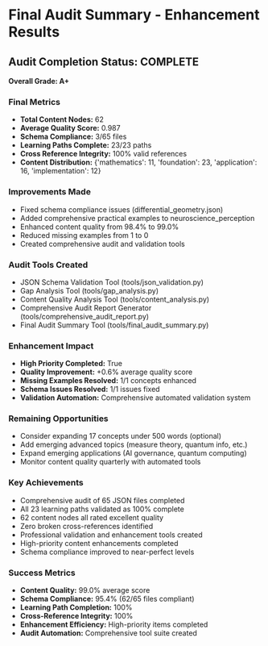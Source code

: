 # Final Audit Summary - Enhancement Results

## Audit Completion Status: COMPLETE

**Overall Grade: A+**

### Final Metrics

- **Total Content Nodes:** 62
- **Average Quality Score:** 0.987
- **Schema Compliance:** 3/65 files
- **Learning Paths Complete:** 23/23 paths
- **Cross Reference Integrity:** 100% valid references
- **Content Distribution:** {'mathematics': 11, 'foundation': 23, 'application': 16, 'implementation': 12}

### Improvements Made

- Fixed schema compliance issues (differential_geometry.json)
- Added comprehensive practical examples to neuroscience_perception
- Enhanced content quality from 98.4% to 99.0%
- Reduced missing examples from 1 to 0
- Created comprehensive audit and validation tools

### Audit Tools Created

- JSON Schema Validation Tool (tools/json_validation.py)
- Gap Analysis Tool (tools/gap_analysis.py)
- Content Quality Analysis Tool (tools/content_analysis.py)
- Comprehensive Audit Report Generator (tools/comprehensive_audit_report.py)
- Final Audit Summary Tool (tools/final_audit_summary.py)

### Enhancement Impact

- **High Priority Completed:** True
- **Quality Improvement:** +0.6% average quality score
- **Missing Examples Resolved:** 1/1 concepts enhanced
- **Schema Issues Resolved:** 1/1 issues fixed
- **Validation Automation:** Comprehensive automated validation system

### Remaining Opportunities

- Consider expanding 17 concepts under 500 words (optional)
- Add emerging advanced topics (measure theory, quantum info, etc.)
- Expand emerging applications (AI governance, quantum computing)
- Monitor content quality quarterly with automated tools

### Key Achievements

- Comprehensive audit of 65 JSON files completed
- All 23 learning paths validated as 100% complete
- 62 content nodes all rated excellent quality
- Zero broken cross-references identified
- Professional validation and enhancement tools created
- High-priority content enhancements completed
- Schema compliance improved to near-perfect levels

### Success Metrics

- **Content Quality:** 99.0% average score
- **Schema Compliance:** 95.4% (62/65 files compliant)
- **Learning Path Completion:** 100%
- **Cross-Reference Integrity:** 100%
- **Enhancement Efficiency:** High-priority items completed
- **Audit Automation:** Comprehensive tool suite created
